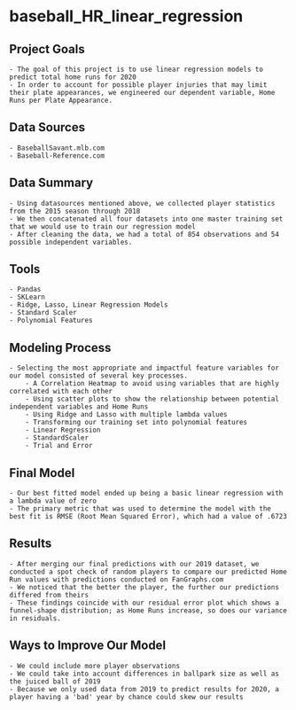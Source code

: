 # baseball_HR_linear_regression

## Project Goals

    - The goal of this project is to use linear regression models to predict total home runs for 2020
    - In order to account for possible player injuries that may limit their plate appearances, we engineered our dependent variable, Home Runs per Plate Appearance. 


## Data Sources

    - BaseballSavant.mlb.com
    - Baseball-Reference.com


## Data Summary

    - Using datasources mentioned above, we collected player statistics from the 2015 season through 2018
    - We then concatenated all four datasets into one master training set that we would use to train our regression model 
    - After cleaning the data, we had a total of 854 observations and 54 possible independent variables. 


## Tools

    - Pandas
    - SKLearn
    - Ridge, Lasso, Linear Regression Models
    - Standard Scaler
    - Polynomial Features

## Modeling Process

    - Selecting the most appropriate and impactful feature variables for our model consisted of several key processes.
        - A Correlation Heatmap to avoid using variables that are highly correlated with each other
        - Using scatter plots to show the relationship between potential independent variables and Home Runs
        - Using Ridge and Lasso with multiple lambda values
        - Transforming our training set into polynomial features
        - Linear Regression
        - StandardScaler
        - Trial and Error
        
## Final Model
    - Our best fitted model ended up being a basic linear regression with a lambda value of zero
    - The primary metric that was used to determine the model with the best fit is RMSE (Root Mean Squared Error), which had a value of .6723 


## Results
    - After merging our final predictions with our 2019 dataset, we conducted a spot check of random players to compare our predicted Home Run values with predictions conducted on FanGraphs.com
    - We noticed that the better the player, the further our predictions differed from theirs
    - These findings coincide with our residual error plot which shows a funnel-shape distribution; as Home Runs increase, so does our variance in residuals. 
    
    
    
## Ways to Improve Our Model
    - We could include more player observations
    - We could take into account differences in ballpark size as well as the juiced ball of 2019
    - Because we only used data from 2019 to predict results for 2020, a player having a 'bad' year by chance could skew our results
    
